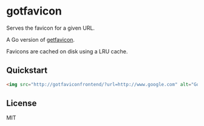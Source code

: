 # gotfavicon

Serves the favicon for a given URL.

A Go version of [getfavicon](https://github.com/potatolondon/getfavicon).

Favicons are cached on disk using a LRU cache.

## Quickstart

```html
<img src="http://gotfaviconfrontend/?url=http://www.google.com" alt="Google" width="16" height="16" />
```

## License

MIT
